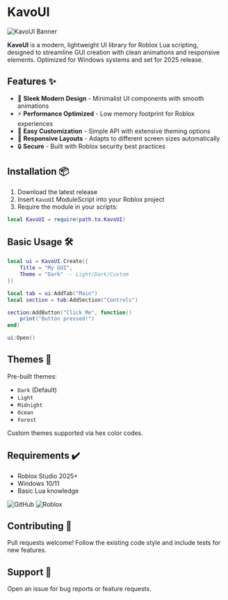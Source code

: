# KavoUI

![KavoUI Banner](https://i.postimg.cc/05LM1bYD/e0a4f47f-0736-4eee-9791-425172eba9ba.png)

**KavoUI** is a modern, lightweight UI library for Roblox Lua scripting, designed to streamline GUI creation with clean animations and responsive elements. Optimized for Windows systems and set for 2025 release.

## Features ✨
- 🚀 **Sleek Modern Design** - Minimalist UI components with smooth animations
- ⚡ **Performance Optimized** - Low memory footprint for Roblox experiences
- 🔧 **Easy Customization** - Simple API with extensive theming options
- 📱 **Responsive Layouts** - Adapts to different screen sizes automatically
- 🔒 **Secure** - Built with Roblox security best practices

## Installation 📦
1. Download the latest release
2. Insert `KavoUI` ModuleScript into your Roblox project
3. Require the module in your scripts:
```lua
local KavoUI = require(path.to.KavoUI)
```

## Basic Usage 🛠️
```lua
local ui = KavoUI.Create({
    Title = "My GUI",
    Theme = "Dark" -- Light/Dark/Custom
})

local tab = ui:AddTab("Main")
local section = tab:AddSection("Controls")

section:AddButton("Click Me", function()
    print("Button pressed!")
end)

ui:Open()
```

## Themes 🎨
Pre-built themes:
- `Dark` (Default)
- `Light`
- `Midnight`
- `Ocean`
- `Forest`

Custom themes supported via hex color codes.

## Requirements ✔️
- Roblox Studio 2025+
- Windows 10/11
- Basic Lua knowledge

![GitHub](https://img.shields.io/github/license/yourusername/yourrepo?style=flat-square)
![Roblox](https://img.shields.io/badge/Roblox-100%25-aa00ff?style=flat-square)

## Contributing 🤝
Pull requests welcome! Follow the existing code style and include tests for new features.

## Support 💬
Open an issue for bug reports or feature requests.